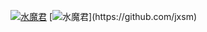 [![水魔君](https://github-readme-stats.vercel.app/api?username=jxsm)](https://github.com/jxsm)
[![水魔君]([https://github-readme-stats.vercel.app/api?username=jxsm](https://github-readme-stats.vercel.app/api/top-langs/?username=jxsm))](https://github.com/jxsm)
